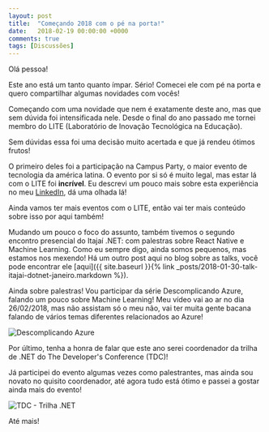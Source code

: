 ```yaml
---
layout: post
title:  "Começando 2018 com o pé na porta!"
date:   2018-02-19 00:00:00 +0000
comments: true
tags: [Discussões]
---
```


Olá pessoa!

Este ano está um tanto quanto ímpar. Sério!
Comecei ele com pé na porta e quero compartilhar algumas novidades com vocês!

<!--more-->

Começando com uma novidade que nem é exatamente deste ano, mas que sem dúvida foi intensificada nele. Desde o final do ano passado me tornei membro do LITE (Laboratório de Inovação Tecnológica na Educação). 

Sem dúvidas essa foi uma decisão muito acertada e que já rendeu ótimos frutos!

O primeiro deles foi a participação na Campus Party, o maior evento de tecnologia da américa latina. O evento por si só é muito legal, mas estar lá com o LITE foi **incrível**. Eu descrevi um pouco mais sobre esta experiência no meu [LinkedIn](https://www.linkedin.com/pulse/uma-experi%C3%AAncia-chamada-campus-party-gabriel-schade-cardoso/?trackingId=R97WqjJ0ENxRdnocXU0KAw%3D%3D), dá uma olhada lá!

Ainda vamos ter mais eventos com o LITE, então vai ter mais conteúdo sobre isso por aqui também!

Mudando um pouco o foco do assunto, também tivemos o segundo encontro presencial do Itajaí .NET: com palestras sobre React Native e Machine Learning. Como eu sempre digo, ainda somos pequenos, mas estamos nos mexendo! Há um outro post aqui no blog sobre as talks, você pode encontrar ele [aqui]({{ site.baseurl }}{% link _posts/2018-01-30-talk-itajai-dotnet-janeiro.markdown %}).

Ainda sobre palestras! Vou participar da série Descomplicando Azure, falando um pouco sobre Machine Learning! Meu vídeo vai ao ar no dia 26/02/2018, mas não assistam só o meu não, vai ter muita gente bacana falando de vários temas diferentes relacionados ao Azure!

![Descomplicando Azure](https://i.imgur.com/O7nhswh.jpg)

Por último, tenha a honra de falar que este ano serei coordenador da trilha de .NET do The Developer's Conference (TDC)!

Já participei do evento algumas vezes como palestrantes, mas ainda sou novato no quisito coordenador, até agora tudo está ótimo e passei a gostar ainda mais do evento!

![TDC - Trilha .NET](https://i.imgur.com/faqUbbd.jpg)

Até mais!